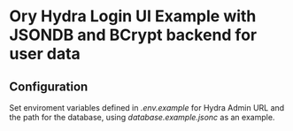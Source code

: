 # Ory Hydra Login UI Example with JSONDB and BCrypt backend for user data

## Configuration
Set enviroment variables defined in *.env.example* for Hydra Admin URL and the path for the database, using *database.example.jsonc* as an example.
